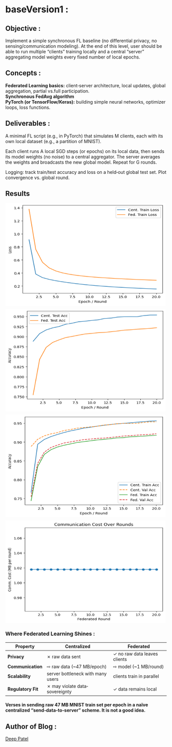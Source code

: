 # baseVersion1 : 

## Objective : 
Implement a simple synchronous FL baseline (no differential privacy, no sensing/communication modeling). At the end of this level, user should be able to run multiple “clients” training locally and a central “server” aggregating model weights every fixed number of local epochs.

## Concepts :
<b>Federated Learning basics:</b> client‐server architecture, local updates, global aggregation, partial vs.full participation.<br>
<b>Synchronous FedAvg algorithm </b><br>
<b>PyTorch (or TensorFlow/Keras):</b> building simple neural networks, optimizer loops, loss functions.

## Deliverables :
A minimal FL script (e.g., in PyTorch) that simulates M clients, each with its own local dataset (e.g., a partition of MNIST).

Each client runs A local SGD steps (or epochs) on its local data, then sends its model weights (no noise) to a central aggregator. The server averages the weights and broadcasts the new global model. Repeat for G rounds.

Logging: track train/test accuracy and loss on a held‐out global test set. Plot convergence vs. global round.

## Results

<div style="display: flex; gap: 10px; flex-wrap: wrap; ">

  <img src="./output.png" alt="Output 0" width="500" height ="320"/>
  <img src="./output1.png" alt="Output 1" width="500" height ="320"/>

</div>

<div style="display: flex; gap: 10px; flex-wrap: wrap; margin-top: 10px;">

  <img src="./output2.png" alt="Output 2" width="500" height ="320"/>
  <img src="./output3.png" alt="Output 3" width="500" height ="320"/>

</div>


### Where Federated Learning Shines :

| Property           | Centralized                       | Federated                    |
| ------------------ | --------------------------------- | ---------------------------- |
| **Privacy**        | ✗ raw data sent                   | ✓ no raw data leaves clients |
| **Communication**  | ⇨ raw data (\~47 MB/epoch)        | ⇨ model (\~1 MB/round)     |
| **Scalability**    | server bottleneck with many users | clients train in parallel    |
| **Regulatory Fit** | ✗ may violate data‐sovereignty    | ✓ data remains local         |

#### Verses in sending raw 47 MB MNIST train set per epoch in a naïve centralized “send‐data‐to‐server” scheme. It is not a good idea.

## Author of Blog :
[Deep Patel](https://www.linkedin.com/in/deeppateldw1611/)
